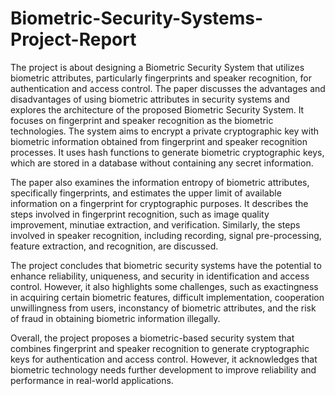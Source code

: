 # Biometric-Security-Systems-Project-Report
The project is about designing a Biometric Security System that utilizes biometric attributes, particularly fingerprints and speaker recognition, for authentication and access control. The paper discusses the advantages and disadvantages of using biometric attributes in security systems and explores the architecture of the proposed Biometric Security System. It focuses on fingerprint and speaker recognition as the biometric technologies. The system aims to encrypt a private cryptographic key with biometric information obtained from fingerprint and speaker recognition processes. It uses hash functions to generate biometric cryptographic keys, which are stored in a database without containing any secret information.

The paper also examines the information entropy of biometric attributes, specifically fingerprints, and estimates the upper limit of available information on a fingerprint for cryptographic purposes. It describes the steps involved in fingerprint recognition, such as image quality improvement, minutiae extraction, and verification. Similarly, the steps involved in speaker recognition, including recording, signal pre-processing, feature extraction, and recognition, are discussed.

The project concludes that biometric security systems have the potential to enhance reliability, uniqueness, and security in identification and access control. However, it also highlights some challenges, such as exactingness in acquiring certain biometric features, difficult implementation, cooperation unwillingness from users, inconstancy of biometric attributes, and the risk of fraud in obtaining biometric information illegally.

Overall, the project proposes a biometric-based security system that combines fingerprint and speaker recognition to generate cryptographic keys for authentication and access control. However, it acknowledges that biometric technology needs further development to improve reliability and performance in real-world applications.
